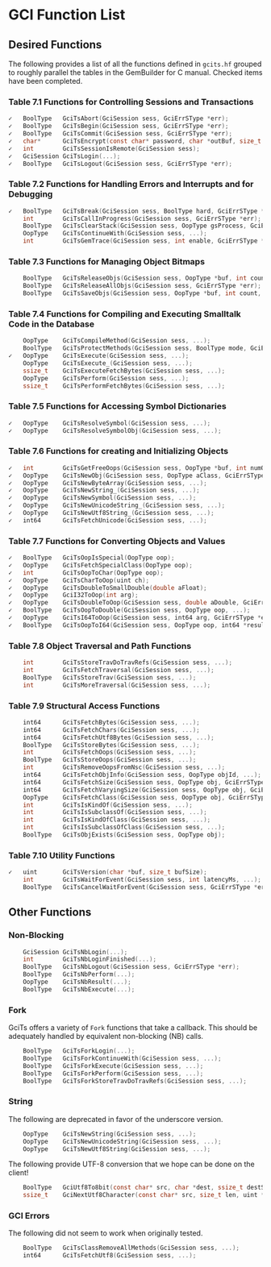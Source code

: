 # GCI Function List

## Desired Functions

The following provides a list of all the functions defined in `gcits.hf` grouped to roughly parallel the tables in the GemBuilder for C manual. Checked items have been completed.

### Table 7.1 Functions for Controlling Sessions and Transactions

```C
✓   BoolType   GciTsAbort(GciSession sess, GciErrSType *err);
✓   BoolType   GciTsBegin(GciSession sess, GciErrSType *err);
✓   BoolType   GciTsCommit(GciSession sess, GciErrSType *err);
✓   char*      GciTsEncrypt(const char* password, char *outBuf, size_t outBuffSize);
✓   int        GciTsSessionIsRemote(GciSession sess);
✓   GciSession GciTsLogin(...);
✓   BoolType   GciTsLogout(GciSession sess, GciErrSType *err);
```

### Table 7.2 Functions for Handling Errors and Interrupts and for Debugging

```C
✓   BoolType   GciTsBreak(GciSession sess, BoolType hard, GciErrSType *err);
    int        GciTsCallInProgress(GciSession sess, GciErrSType *err);
    BoolType   GciTsClearStack(GciSession sess, OopType gsProcess, GciErrSType *err);
    OopType    GciTsContinueWith(GciSession sess, ...);
    int        GciTsGemTrace(GciSession sess, int enable, GciErrSType *err);
```

### Table 7.3 Functions for Managing Object Bitmaps

```C
    BoolType   GciTsReleaseObjs(GciSession sess, OopType *buf, int count, GciErrSType *err);
    BoolType   GciTsReleaseAllObjs(GciSession sess, GciErrSType *err);
    BoolType   GciTsSaveObjs(GciSession sess, OopType *buf, int count, GciErrSType *err);
```

### Table 7.4 Functions for Compiling and Executing Smalltalk Code in the Database

```C
    OopType    GciTsCompileMethod(GciSession sess, ...);
    BoolType   GciTsProtectMethods(GciSession sess, BoolType mode, GciErrSType *err);
✓   OopType    GciTsExecute(GciSession sess, ...);
    OopType    GciTsExecute_(GciSession sess, ...);
    ssize_t    GciTsExecuteFetchBytes(GciSession sess, ...);
    OopType    GciTsPerform(GciSession sess, ...);
    ssize_t    GciTsPerformFetchBytes(GciSession sess, ...);
```

### Table 7.5 Functions for Accessing Symbol Dictionaries

```C
✓   OopType    GciTsResolveSymbol(GciSession sess, ...);
✓   OopType    GciTsResolveSymbolObj(GciSession sess, ...);
```

### Table 7.6 Functions for creating and Initializing Objects

```C
✓   int        GciTsGetFreeOops(GciSession sess, OopType *buf, int numOopsRequested, GciErrSType *err);
✓   OopType    GciTsNewObj(GciSession sess, OopType aClass, GciErrSType *err);
✓   OopType    GciTsNewByteArray(GciSession sess, ...);
✓   OopType    GciTsNewString_(GciSession sess, ...);
✓   OopType    GciTsNewSymbol(GciSession sess, ...);
✓   OopType    GciTsNewUnicodeString_(GciSession sess, ...);
✓   OopType    GciTsNewUtf8String_(GciSession sess, ...);
✓   int64      GciTsFetchUnicode(GciSession sess, ...);
```

### Table 7.7 Functions for Converting Objects and Values

```C
✓   BoolType   GciTsOopIsSpecial(OopType oop);
✓   OopType    GciTsFetchSpecialClass(OopType oop);
✓   int        GciTsOopToChar(OopType oop);
✓   OopType    GciTsCharToOop(uint ch);
✓   OopType    GciTsDoubleToSmallDouble(double aFloat);
✓   OopType    GciI32ToOop(int arg);
✓   OopType    GciTsDoubleToOop(GciSession sess, double aDouble, GciErrSType *err);
✓   BoolType   GciTsOopToDouble(GciSession sess, OopType oop, ...);
✓   OopType    GciTsI64ToOop(GciSession sess, int64 arg, GciErrSType *err);
✓   BoolType   GciTsOopToI64(GciSession sess, OopType oop, int64 *result, GciErrSType *err);
```

### Table 7.8 Object Traversal and Path Functions

```C
    int        GciTsStoreTravDoTravRefs(GciSession sess, ...);
    int        GciTsFetchTraversal(GciSession sess, ...);
    BoolType   GciTsStoreTrav(GciSession sess, ...);
    int        GciTsMoreTraversal(GciSession sess, ...);
```

### Table 7.9 Structural Access Functions

```C
    int64      GciTsFetchBytes(GciSession sess, ...);
    int64      GciTsFetchChars(GciSession sess, ...);
    int64      GciTsFetchUtf8Bytes(GciSession sess, ...);
    BoolType   GciTsStoreBytes(GciSession sess, ...);
    int        GciTsFetchOops(GciSession sess, ...);
    BoolType   GciTsStoreOops(GciSession sess, ...);
    int        GciTsRemoveOopsFromNsc(GciSession sess, ...);
    int64      GciTsFetchObjInfo(GciSession sess, OopType objId, ...);
    int64      GciTsFetchSize(GciSession sess, OopType obj, GciErrSType *err);
    int64      GciTsFetchVaryingSize(GciSession sess, OopType obj, GciErrSType *err);
    OopType    GciTsFetchClass(GciSession sess, OopType obj, GciErrSType *err);
    int        GciTsIsKindOf(GciSession sess, ...);
    int        GciTsIsSubclassOf(GciSession sess, ...);
    int        GciTsIsKindOfClass(GciSession sess, ...);
    int        GciTsIsSubclassOfClass(GciSession sess, ...);
    BoolType   GciTsObjExists(GciSession sess, OopType obj);
```

### Table 7.10 Utility Functions

```C
✓   uint       GciTsVersion(char *buf, size_t bufSize);
    int        GciTsWaitForEvent(GciSession sess, int latencyMs, ...);
    BoolType   GciTsCancelWaitForEvent(GciSession sess, GciErrSType *err);
```

## Other Functions

### Non-Blocking

```C
    GciSession GciTsNbLogin(...);
    int        GciTsNbLoginFinished(...);
    BoolType   GciTsNbLogout(GciSession sess, GciErrSType *err);
    BoolType   GciTsNbPerform(...);
    OopType    GciTsNbResult(...);
    BoolType   GciTsNbExecute(...);
```

### Fork

GciTs offers a variety of `Fork` functions that take a callback.
This should be adequately handled by equivalent non-blocking (NB) calls.

```C
    BoolType   GciTsForkLogin(...);
    BoolType   GciTsForkContinueWith(GciSession sess, ...);
    BoolType   GciTsForkExecute(GciSession sess, ...);
    BoolType   GciTsForkPerform(GciSession sess, ...);
    BoolType   GciTsForkStoreTravDoTravRefs(GciSession sess, ...);
```

### String

The following are deprecated in favor of the underscore version.

```C
    OopType    GciTsNewString(GciSession sess, ...);
    OopType    GciTsNewUnicodeString(GciSession sess, ...);
    OopType    GciTsNewUtf8String(GciSession sess, ...);
```

The following provide UTF-8 conversion that we hope can be done on the client!

```C
    BoolType   GciUtf8To8bit(const char* src, char *dest, ssize_t destSize);
    ssize_t    GciNextUtf8Character(const char* src, size_t len, uint *chOut);
```

### GCI Errors

The following did not seem to work when originally tested.

```C
    BoolType   GciTsClassRemoveAllMethods(GciSession sess, ...);
    int64      GciTsFetchUtf8(GciSession sess, ...);
```
